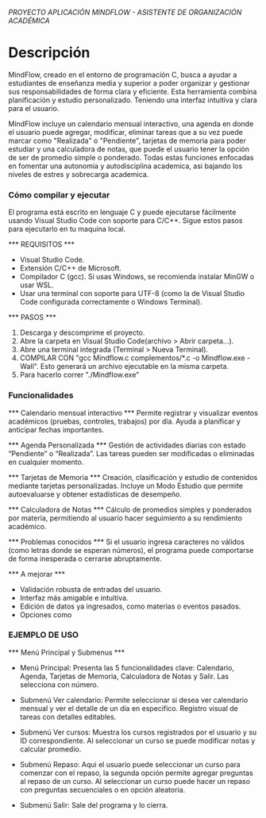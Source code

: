 *PROYECTO APLICACIÓN MINDFLOW - ASISTENTE DE ORGANIZACIÓN ACADÉMICA* 

# Descripción

 MindFlow, creado en el entorno de programación C, busca a ayudar a estudiantes de enseñanza media y superior a poder organizar y gestionar sus responsabilidades de forma clara y eficiente. Esta herramienta combina planificación y estudio personalizado. Teniendo una interfaz intuitiva y clara para el usuario. 
 
 MindFlow incluye un calendario mensual interactivo, una agenda en donde el usuario puede agregar, modificar, eliminar tareas que a su vez puede marcar como "Realizada" o "Pendiente", tarjetas de memoria para poder estudiar y una calculadora de notas, que puede el usuario tener la opción de ser de promedio simple o ponderado. Todas estas funciones enfocadas en fomentar una autonomia y autodisciplina academica, asi bajando los niveles de estres y sobrecarga academica. 


### Cómo compilar y ejecutar ###
 El programa está escrito en lenguaje C y puede ejecutarse fácilmente usando Visual Studio Code con soporte para C/C++. Sigue estos pasos para ejecutarlo en tu maquina local.
 
 *** REQUISITOS ***
 - Visual Studio Code.
 - Extensión C/C++ de Microsoft.
 - Compilador C (gcc). Si usas Windows, se recomienda instalar MinGW o usar WSL.
 - Usar una terminal con soporte para UTF-8 (como la de Visual Studio Code configurada correctamente o Windows Terminal).

 *** PASOS ***
 1. Descarga y descomprime el proyecto.
 2. Abre la carpeta en Visual Studio Code(archivo > Abrir carpeta...).
 3. Abre una terminal integrada (Terminal > Nueva Terminal).
 4. COMPILAR CON "gcc Mindflow.c complementos/*.c -o Mindflow.exe -Wall". Esto generará un archivo ejecutable en la misma carpeta.
 5. Para hacerlo correr "./Mindflow.exe" 


### Funcionalidades ###

*** Calendario mensual interactivo ***
 Permite registrar y visualizar eventos académicos (pruebas, controles, trabajos) por día. Ayuda a planificar y anticipar fechas importantes.

*** Agenda Personalizada ***
 Gestión de actividades diarias con estado “Pendiente” o “Realizada”. Las tareas pueden ser modificadas o eliminadas en cualquier momento.

*** Tarjetas de Memoria ***
 Creación, clasificación y estudio de contenidos mediante tarjetas personalizadas. Incluye un Modo Estudio que permite autoevaluarse y obtener estadísticas de desempeño.

*** Calculadora de Notas ***
 Cálculo de promedios simples y ponderados por materia, permitiendo al usuario hacer seguimiento a su rendimiento académico.

*** Problemas conocidos ***
 Si el usuario ingresa caracteres no válidos (como letras donde se esperan números), el programa puede comportarse de forma inesperada o cerrarse abruptamente.

*** A mejorar ***
 - Validación robusta de entradas del usuario.
 - Interfaz más amigable e intuitiva.
 - Edición de datos ya ingresados, como materias o eventos pasados.
 - Opciones como 


### EJEMPLO DE USO ###

*** Menú Principal y Submenus ***
 - Menú Principal: Presenta las 5 funcionalidades clave: Calendario, Agenda, Tarjetas de Memoria, Calculadora de Notas y Salir. Las selecciona con número. 

 - Submenú Ver calendario: Permite seleccionar si desea ver calendario mensual y ver el detalle de un día en especifico. Registro visual de tareas con detalles editables. 

 - Submenú Ver cursos: Muestra los cursos registrados por el usuario y su ID correspondiente.
 Al seleccionar un curso se puede modificar notas y calcular promedio.

 - Submenú Repaso: Aqui el usuario puede seleccionar un curso para comenzar con el repaso, la segunda opción permite agregar preguntas al repaso de un curso. Al seleccionar un curso puede hacer un repaso con preguntas secuenciales o en opción aleatoria.

 - Submenú Salir: Sale del programa y lo cierra.
 
